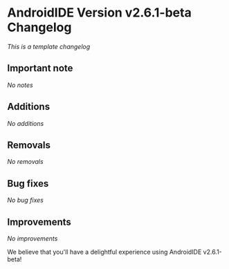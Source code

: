 # AndroidIDE Version v2.6.1-beta Changelog

_This is a template changelog_

## Important note

_No notes_

## Additions

_No additions_

## Removals

_No removals_

## Bug fixes

_No bug fixes_

## Improvements

_No improvements_

We believe that you'll have a delightful experience using AndroidIDE v2.6.1-beta!
